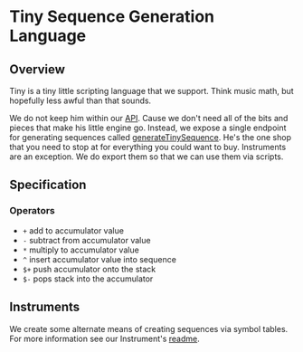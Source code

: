 # Tiny Sequence Generation Language

## Overview
Tiny is a tiny little scripting language that we support. Think music math, but hopefully less awful than that sounds.

We do not keep him within our [API](../api).  Cause we don't need all of the bits and pieces that make his little engine go. Instead, we expose a single endpoint for generating sequences called [generateTinySequence](./index.ts).  He's the one shop that you need to stop at for everything you could want to buy.  Instruments are an exception. We do export them so that we can use them via scripts.

## Specification

### Operators
* `+` add to accumulator value
* `-` subtract from accumulator value
* `*` multiply to accumulator value
* `^` insert accumulator value into sequence
* `$+` push accumulator onto the stack
* `$-` pops stack into the accumulator


## Instruments

We create some alternate means of creating sequences via symbol tables. For more information see our Instrument's [readme](./instrument/readme.md).
